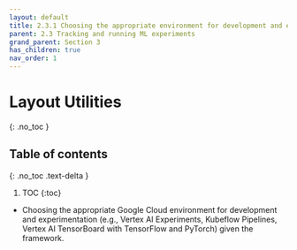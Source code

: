 ```yaml
---
layout: default
title: 2.3.1 Choosing the appropriate environment for development and experimentation
parent: 2.3 Tracking and running ML experiments
grand_parent: Section 3
has_children: true
nav_order: 1
---
```


# Layout Utilities
{: .no_toc }

## Table of contents
{: .no_toc .text-delta }

1. TOC
{:toc}


* Choosing the appropriate Google Cloud environment for development and experimentation (e.g., Vertex AI Experiments, Kubeflow Pipelines, Vertex AI TensorBoard with TensorFlow and PyTorch) given the framework.
